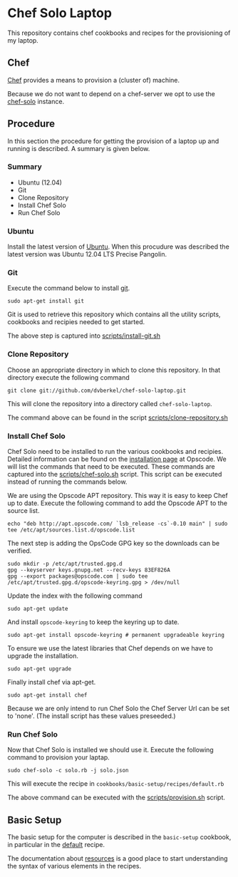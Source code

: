 Chef Solo Laptop
================

This repository contains chef cookbooks and recipes for the provisioning
of my laptop.

Chef
----

[Chef](http://www.opscode.com/chef/ "Chef homepage") provides a means
to provision a (cluster of) machine.

Because we do not want to depend on a chef-server we opt to use the
[chef-solo](http://wiki.opscode.com/display/chef/Chef+Solo "Documentation about chef solo")
instance.

Procedure
---------

In this section the procedure for getting the provision of a laptop up
and running is described. A summary is given below.

### Summary

* Ubuntu (12.04)
* Git
* Clone Repository
* Install Chef Solo
* Run Chef Solo

### Ubuntu

Install the latest version of 
[Ubuntu](http://www.ubuntu.com/ "Homepage of Ubuntu"). When this
procudure was described the latest version was Ubuntu 12.04 LTS
Precise Pangolin.

### Git

Execute the command below to install [git](http://git-scm.com/ "Homepage of git").

    sudo apt-get install git

Git is used to retrieve this repository which contains all the utility
scripts, cookbooks and recipies needed to get started.

The above step is captured into 
[scripts/install-git.sh](https://github.com/dvberkel/chef-solo-laptop/blob/master/scripts/install-git.sh)

### Clone Repository

Choose an appropriate directory in which to clone this repository. In
that directory execute the following command

    git clone git://github.com/dvberkel/chef-solo-laptop.git

This will clone the repository into a directory called
`chef-solo-laptop`.

The command above can be found in the script
[scripts/clone-repository.sh](https://github.com/dvberkel/chef-solo-laptop/blob/master/scripts/clone-repository.sh)

### Install Chef Solo

Chef Solo need to be installed to run the various cookbooks and
recipies. Detailed information can be found on the
[installation page](http://wiki.opscode.com/display/chef/Installing+Chef+Client+on+Ubuntu+or+Debian "Installing Chef Solo Documentation")
at Opscode. We will list the commands that need to be executed. These
commands are captured into the 
[scripts/chef-solo.sh](https://github.com/dvberkel/chef-solo-laptop/blob/master/scripts/install-chef-solo.sh)
script. This script can be executed instead of running the commands below.

We are using the Opscode APT repository. This way it is easy to keep
Chef up to date. Execute the following command to add the Opscode APT
to the source list.

    echo "deb http://apt.opscode.com/ `lsb_release -cs`-0.10 main" | sudo tee /etc/apt/sources.list.d/opscode.list

The next step is adding the OpsCode GPG key so the downloads can be verified.

    sudo mkdir -p /etc/apt/trusted.gpg.d
    gpg --keyserver keys.gnupg.net --recv-keys 83EF826A
    gpg --export packages@opscode.com | sudo tee /etc/apt/trusted.gpg.d/opscode-keyring.gpg > /dev/null

Update the index with the following command

    sudo apt-get update

And install `opscode-keyring` to keep the keyring up to date.

    sudo apt-get install opscode-keyring # permanent upgradeable keyring

To ensure we use the latest libraries that Chef depends on we have to
upgrade the installation.

    sudo apt-get upgrade

Finally install chef via apt-get.

    sudo apt-get install chef

Because we are only intend to run Chef Solo the Chef Server Url can be
set to 'none'. (The install script has these values preseeded.)

### Run Chef Solo

Now that Chef Solo is installed we should use it. Execute the
following command to provision your laptap.

    sudo chef-solo -c solo.rb -j solo.json

This will execute the recipe in
`cookbooks/basic-setup/recipes/default.rb`

The above command can be executed with the
[scripts/provision.sh](https://github.com/dvberkel/chef-solo-laptop/blob/master/scripts/provision.sh)
script.

Basic Setup
-----------

The basic setup for the computer is described in the `basic-setup`
cookbook, in particular in the 
[default](https://github.com/dvberkel/chef-solo-laptop/blob/master/cookbooks/basic-setup/recipes/default.rb)
recipe.

The documentation about
[resources](http://wiki.opscode.com/display/chef/Resources "Opscode documentation about resources")
is a good place to start understanding the syntax of various elements
in the recipes.
